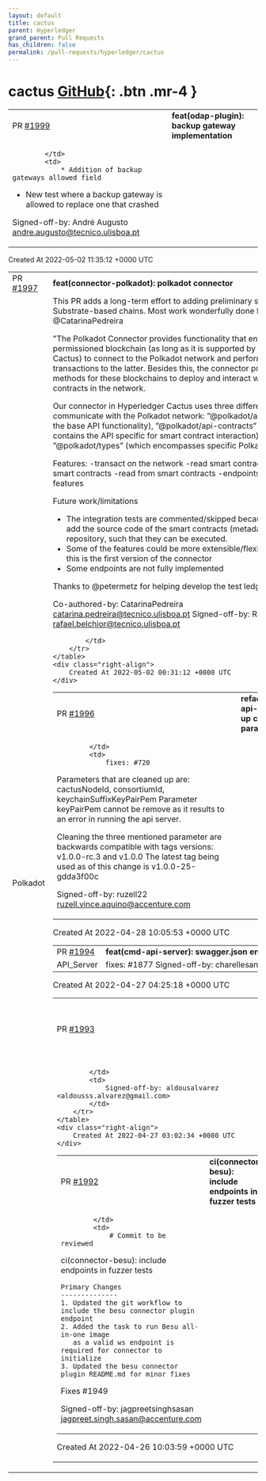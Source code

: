 ```yaml
---
layout: default
title: cactus
parent: Hyperledger
grand_parent: Pull Requests
has_children: false
permalink: /pull-requests/hyperledger/cactus
---
```


# cactus <span class="fs-3 right-align">[GitHub](https://github.com/hyperledger/cactus){: .btn .mr-4 }</span>


<div>
    <table>
        <tr>
            <td>
                PR <a href="https://github.com/hyperledger/cactus/pull/1999" class=".btn">#1999</a>
            </td>
            <td>
                <b>
                    feat(odap-plugin): backup gateway implementation
                </b>
            </td>
        </tr>
        <tr>
            <td>
                
            </td>
            <td>
                * Addition of backup gateways allowed field
* New test where a backup gateway is allowed to replace one that crashed

Signed-off-by: André Augusto <andre.augusto@tecnico.ulisboa.pt>
            </td>
        </tr>
    </table>
    <div class="right-align">
        Created At 2022-05-02 11:35:12 +0000 UTC
    </div>
</div>

<div>
    <table>
        <tr>
            <td>
                PR <a href="https://github.com/hyperledger/cactus/pull/1997" class=".btn">#1997</a>
            </td>
            <td>
                <b>
                    feat(connector-polkadot): polkadot connector
                </b>
            </td>
        </tr>
        <tr>
            <td>
                <span class="chip">Polkadot</span>
            </td>
            <td>
                This PR adds a long-term effort to adding preliminary support to Substrate-based chains. Most work wonderfully done by @CatarinaPedreira



"The Polkadot Connector provides functionality that enables any permissioned blockchain (as long as it is supported by Hyperledger Cactus) to connect to the Polkadot network and perform monetary transactions to the latter. Besides this, the connector provides methods for these blockchains to deploy and interact with smart contracts in the network.

Our connector in Hyperledger Cactus uses three different API’s to communicate with the Polkadot network: ”@polkadot/api” (which has the base API functionality), ”@polkadot/api-contracts” (which contains the API specific for smart contract interaction) and ”@polkadot/types” (which encompasses specific
Polkadot types)."

Features:
-transact on the network
-read smart contracts
-deploy smart contracts
-read from smart contracts
-endpoints for the features

Future work/limitations
- The integration tests are commented/skipped because we need to add the source code of the smart contracts (metadata, etc) to the repository, such that they can be executed.
- Some of the features could be more extensible/flexible, but again, this is the first version of the connector
- Some endpoints are not fully implemented

Thanks to @petermetz for helping develop the test ledger.

Co-authored-by: CatarinaPedreira <catarina.pedreira@tecnico.ulisboa.pt>
Signed-off-by: Rafael Belchior <rafael.belchior@tecnico.ulisboa.pt>

            </td>
        </tr>
    </table>
    <div class="right-align">
        Created At 2022-05-02 00:31:12 +0000 UTC
    </div>
</div>

<div>
    <table>
        <tr>
            <td>
                PR <a href="https://github.com/hyperledger/cactus/pull/1996" class=".btn">#1996</a>
            </td>
            <td>
                <b>
                    refactor(cmd-api-server): clean up configuration parameters #720
                </b>
            </td>
        </tr>
        <tr>
            <td>
                
            </td>
            <td>
                fixes: #720

Parameters that are cleaned up are: cactusNodeId, consortiumId, keychainSuffixKeyPairPem
Parameter keyPairPem cannot be remove as it results to an error in running the api server.

Cleaning the three mentioned parameter are backwards compatible with tags versions:
v1.0.0-rc.3 and v1.0.0
The latest tag being used as of this change is v1.0.0-25-gdda3f00c

Signed-off-by: ruzell22 <ruzell.vince.aquino@accenture.com>
            </td>
        </tr>
    </table>
    <div class="right-align">
        Created At 2022-04-28 10:05:53 +0000 UTC
    </div>
</div>

<div>
    <table>
        <tr>
            <td>
                PR <a href="https://github.com/hyperledger/cactus/pull/1994" class=".btn">#1994</a>
            </td>
            <td>
                <b>
                    feat(cmd-api-server): swagger.json endpoints
                </b>
            </td>
        </tr>
        <tr>
            <td>
                <span class="chip">API_Server</span>
            </td>
            <td>
                fixes: #1877
Signed-off-by: charellesandig <charelle.wrk@gmail.com>
            </td>
        </tr>
    </table>
    <div class="right-align">
        Created At 2022-04-27 04:25:18 +0000 UTC
    </div>
</div>

<div>
    <table>
        <tr>
            <td>
                PR <a href="https://github.com/hyperledger/cactus/pull/1993" class=".btn">#1993</a>
            </td>
            <td>
                <b>
                    ci: add container scanning to default checks
                </b>
            </td>
        </tr>
        <tr>
            <td>
                
            </td>
            <td>
                Signed-off-by: aldousalvarez <aldousss.alvarez@gmail.com>
            </td>
        </tr>
    </table>
    <div class="right-align">
        Created At 2022-04-27 03:02:34 +0000 UTC
    </div>
</div>

<div>
    <table>
        <tr>
            <td>
                PR <a href="https://github.com/hyperledger/cactus/pull/1992" class=".btn">#1992</a>
            </td>
            <td>
                <b>
                    ci(connector-besu): include endpoints in fuzzer tests
                </b>
            </td>
        </tr>
        <tr>
            <td>
                
            </td>
            <td>
                # Commit to be reviewed

ci(connector-besu): include endpoints in fuzzer tests 


    Primary Changes
    --------------
    1. Updated the git workflow to include the besu connector plugin endpoint
    2. Added the task to run Besu all-in-one image
       as a valid ws endpoint is required for connector to initialize
    3. Updated the besu connector plugin README.md for minor fixes

Fixes #1949

Signed-off-by: jagpreetsinghsasan <jagpreet.singh.sasan@accenture.com>
            </td>
        </tr>
    </table>
    <div class="right-align">
        Created At 2022-04-26 10:03:59 +0000 UTC
    </div>
</div>

